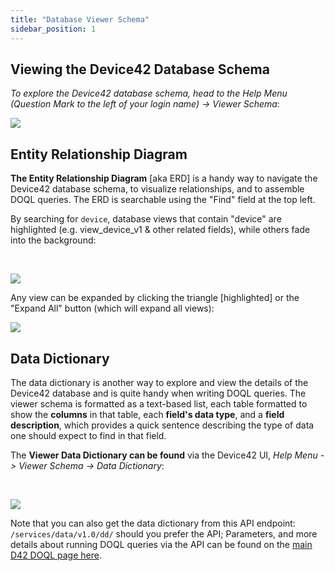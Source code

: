 ```yaml
---
title: "Database Viewer Schema"
sidebar_position: 1
---
```


## Viewing the Device42 Database Schema

_To explore the Device42 database schema, head to the _Help Menu (Question Mark to the left of your login name) ->_ Viewer Schema_:

![](/assets/images/WEB-828_1.jpg)

## Entity Relationship Diagram

**The Entity Relationship Diagram** \[aka ERD\] is a handy way to navigate the Device42 database schema, to visualize relationships, and to assemble DOQL queries. The ERD is searchable using the "Find" field at the top left.

By searching for `device`, database views that contain "device" are highlighted (e.g. view\_device\_v1 & other related fields), while others fade into the background:

 

![](/assets/images/WEB-828_2.jpg)

Any view can be expanded by clicking the triangle \[highlighted\] or the "Expand All" button (which will expand all views):

![](/assets/images/WEB-828_3.jpg)

## Data Dictionary

The data dictionary is another way to explore and view the details of the Device42 database and is quite handy when writing DOQL queries. The viewer schema is formatted as a text-based list, each table formatted to show the **columns** in that table, each **field's data type**, and a **field description**, which provides a quick sentence describing the type of data one should expect to find in that field.

The **Viewer Data Dictionary can be found** via the Device42 UI, _Help Menu -> Viewer Schema -> Data Dictionary_:

 

![](/assets/images/WEB-828_4.jpg)

Note that you can also get the data dictionary from this API endpoint: `/services/data/v1.0/dd/` should you prefer the API; Parameters, and more details about running DOQL queries via the API can be found on the [main D42 DOQL page here](./).
